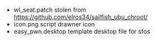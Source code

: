 - wl_seat.patch stolen from https://github.com/elros34/sailfish_ubu_chroot/
- icon.png script drawner icon
- easy_pwn.desktop template desktop file for sfos